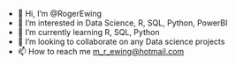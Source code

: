 - 👋 Hi, I’m @RogerEwing
- 👀 I’m interested in Data Science, R, SQL, Python, PowerBI
- 🌱 I’m currently learning R, SQL, Python
- 💞️ I’m looking to collaborate on any Data science projects
- 📫 How to reach me m_r_ewing@hotmail.com

<!---
RogerEwing/RogerEwing is a ✨ special ✨ repository because its `README.md` (this file) appears on your GitHub profile.
You can click the Preview link to take a look at your changes.
--->
